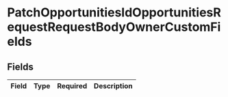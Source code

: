# PatchOpportunitiesIdOpportunitiesRequestRequestBodyOwnerCustomFields


## Fields

| Field       | Type        | Required    | Description |
| ----------- | ----------- | ----------- | ----------- |